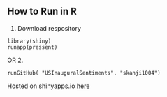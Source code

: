 ## How to Run in R
1. Download respository
 ```
 library(shiny)
runapp(pressent)
 
 ```
OR
2. 
 ```
runGitHub( "USInauguralSentiments", "skanji1004")
 ```

  
Hosted on shinyapps.io [here](https://skanji04.shinyapps.io/pressent/)

